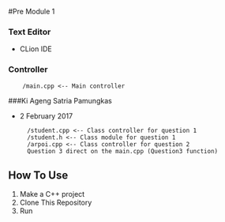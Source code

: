 #Pre Module 1

### Text Editor
* CLion IDE

### Controller

        /main.cpp <-- Main controller

###Ki Ageng Satria Pamungkas
* 2 February 2017 

        /student.cpp <-- Class controller for question 1
        /student.h <-- Class module for question 1
        /arpoi.cpp <-- Class controller for question 2
        Question 3 direct on the main.cpp (Question3 function)
        
## How To Use
1. Make a C++ project
2. Clone This Repository
3. Run
